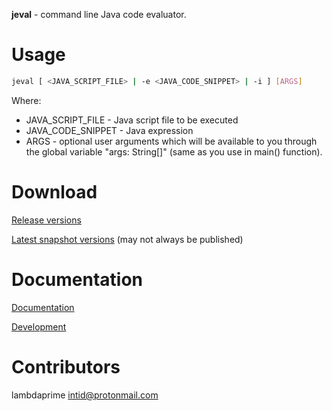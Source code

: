 **jeval** - command line Java code evaluator.

# Usage

```bash
jeval [ <JAVA_SCRIPT_FILE> | -e <JAVA_CODE_SNIPPET> | -i ] [ARGS]
```

Where: 

- JAVA_SCRIPT_FILE - Java script file to be executed
- JAVA_CODE_SNIPPET - Java expression
- ARGS - optional user arguments which will be available to you through the global variable "args: String[]" (same as you use in main() function). 

# Download

[Release versions](https://github.com/lambdaprime/jeval/releases)

[Latest snapshot versions](https://github.com/lambdaprime/jeval/tree/master/jeval/release) (may not always be published)

# Documentation

[Documentation](http://portal2.atwebpages.com/jeval/)

[Development](DEVELOPMENT.md)

# Contributors

lambdaprime <intid@protonmail.com>
